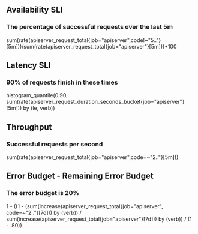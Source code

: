 ## Availability SLI
### The percentage of successful requests over the last 5m

sum(rate(apiserver_request_total{job="apiserver",code!~"5.."}[5m]))/sum(rate(apiserver_request_total{job="apiserver"}[5m]))*100

## Latency SLI
### 90% of requests finish in these times

histogram_quantile(0.90, sum(rate(apiserver_request_duration_seconds_bucket{job="apiserver"}[5m])) by (le, verb))

## Throughput
### Successful requests per second

sum(rate(apiserver_request_total{job="apiserver",code=~"2.."}[5m]))

## Error Budget - Remaining Error Budget
### The error budget is 20%

1 - ((1 - (sum(increase(apiserver_request_total{job="apiserver", code=~"2.."}[7d])) by (verb)) / sum(increase(apiserver_request_total{job="apiserver"}[7d])) by (verb)) / (1 - .80))
